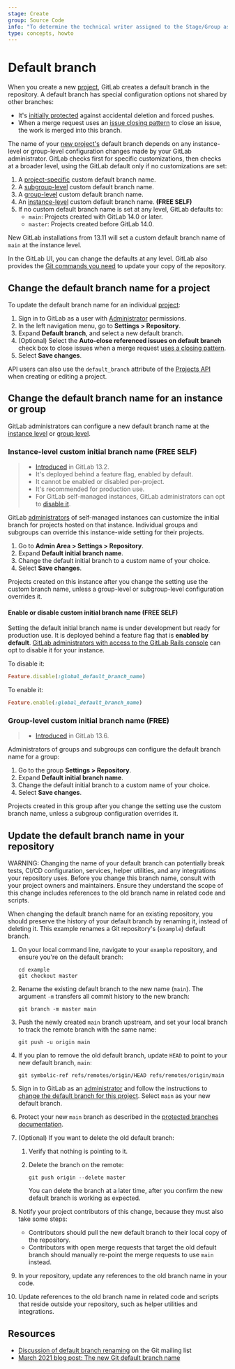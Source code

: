 ```yaml
---
stage: Create
group: Source Code
info: "To determine the technical writer assigned to the Stage/Group associated with this page, see https://about.gitlab.com/handbook/engineering/ux/technical-writing/#assignments"
type: concepts, howto
---
```


# Default branch

When you create a new [project](../../index.md), GitLab creates a default branch
in the repository. A default branch has special configuration options not shared
by other branches:

- It's [initially protected](../../protected_branches.md#protected-branches) against
  accidental deletion and forced pushes.
- When a merge request uses an
  [issue closing pattern](../../issues/managing_issues.md#closing-issues-automatically)
  to close an issue, the work is merged into this branch.

The name of your [new project's](../../index.md) default branch depends on any
instance-level or group-level configuration changes made by your GitLab administrator.
GitLab checks first for specific customizations, then checks at a broader level,
using the GitLab default only if no customizations are set:

1. A [project-specific](#change-the-default-branch-name-for-a-project) custom default branch name.
1. A [subgroup-level](#group-level-custom-initial-branch-name) custom default branch name.
1. A [group-level](#group-level-custom-initial-branch-name) custom default branch name.
1. An [instance-level](#instance-level-custom-initial-branch-name) custom default branch name. **(FREE SELF)**
1. If no custom default branch name is set at any level, GitLab defaults to:
   - `main`: Projects created with GitLab 14.0 or later.
   - `master`: Projects created before GitLab 14.0.

New GitLab installations from 13.11 will set a custom default branch name of
`main` at the instance level.

In the GitLab UI, you can change the defaults at any level. GitLab also provides
the [Git commands you need](#update-the-default-branch-name-in-your-repository) to update your copy of the repository.

## Change the default branch name for a project

To update the default branch name for an individual [project](../../index.md):

1. Sign in to GitLab as a user with [Administrator](../../../permissions.md) permissions.
1. In the left navigation menu, go to **Settings > Repository**.
1. Expand **Default branch**, and select a new default branch.
1. (Optional) Select the **Auto-close referenced issues on default branch** check box to close
   issues when a merge request
   [uses a closing pattern](../../issues/managing_issues.md#closing-issues-automatically).
1. Select **Save changes**.

API users can also use the `default_branch` attribute of the
[Projects API](../../../../api/projects.md) when creating or editing a project.

## Change the default branch name for an instance or group

GitLab administrators can configure a new default branch name at the
[instance level](#instance-level-custom-initial-branch-name) or
[group level](#group-level-custom-initial-branch-name).

### Instance-level custom initial branch name **(FREE SELF)**

> - [Introduced](https://gitlab.com/gitlab-org/gitlab/-/issues/221013) in GitLab 13.2.
> - It's deployed behind a feature flag, enabled by default.
> - It cannot be enabled or disabled per-project.
> - It's recommended for production use.
> - For GitLab self-managed instances, GitLab administrators can opt to [disable it](#enable-or-disable-custom-initial-branch-name).

GitLab [administrators](../../../permissions.md) of self-managed instances can
customize the initial branch for projects hosted on that instance. Individual
groups and subgroups can override this instance-wide setting for their projects.

1. Go to **Admin Area > Settings > Repository**.
1. Expand **Default initial branch name**.
1. Change the default initial branch to a custom name of your choice.
1. Select **Save changes**.

Projects created on this instance after you change the setting use the
custom branch name, unless a group-level or subgroup-level configuration
overrides it.

#### Enable or disable custom initial branch name **(FREE SELF)**

Setting the default initial branch name is under development but ready for production use.
It is deployed behind a feature flag that is **enabled by default**.
[GitLab administrators with access to the GitLab Rails console](../../../../administration/feature_flags.md)
can opt to disable it for your instance.

To disable it:

```ruby
Feature.disable(:global_default_branch_name)
```

To enable it:

```ruby
Feature.enable(:global_default_branch_name)
```

### Group-level custom initial branch name **(FREE)**

> - [Introduced](https://gitlab.com/gitlab-org/gitlab/-/issues/221014) in GitLab 13.6.

Administrators of groups and subgroups can configure the default branch name for a group:

1. Go to the group **Settings > Repository**.
1. Expand **Default initial branch name**.
1. Change the default initial branch to a custom name of your choice.
1. Select **Save changes**.

Projects created in this group after you change the setting use the custom branch name,
unless a subgroup configuration overrides it.

## Update the default branch name in your repository

WARNING:
Changing the name of your default branch can potentially break tests,
CI/CD configuration, services, helper utilities, and any integrations your repository
uses. Before you change this branch name, consult with your project owners and maintainers.
Ensure they understand the scope of this change includes references to the old
branch name in related code and scripts.

When changing the default branch name for an existing repository, you should preserve
the history of your default branch by renaming it, instead of deleting it. This example
renames a Git repository's (`example`) default branch.

1. On your local command line, navigate to your `example` repository, and ensure
   you're on the default branch:

   ```plaintext
   cd example
   git checkout master
   ```

1. Rename the existing default branch to the new name (`main`). The argument `-m`
   transfers all commit history to the new branch:

   ```plaintext
   git branch -m master main
   ```

1. Push the newly created `main` branch upstream, and set your local branch to track
   the remote branch with the same name:

   ```plaintext
   git push -u origin main
   ```

1. If you plan to remove the old default branch, update `HEAD` to point to your new default branch, `main`:

   ```plaintext
   git symbolic-ref refs/remotes/origin/HEAD refs/remotes/origin/main
   ```

1. Sign in to GitLab as an [administrator](../../../permissions.md) and follow
   the instructions to
   [change the default branch for this project](#change-the-default-branch-name-for-a-project).
   Select `main` as your new default branch.
1. Protect your new `main` branch as described in the [protected branches documentation](../../protected_branches.md).
1. (Optional) If you want to delete the old default branch:
   1. Verify that nothing is pointing to it.
   1. Delete the branch on the remote:

      ```plaintext
      git push origin --delete master
      ```

      You can delete the branch at a later time, after you confirm the new default branch is working as expected.

1. Notify your project contributors of this change, because they must also take some steps:

   - Contributors should pull the new default branch to their local copy of the repository.
   - Contributors with open merge requests that target the old default branch should manually
     re-point the merge requests to use `main` instead.
1. In your repository, update any references to the old branch name in your code.
1. Update references to the old branch name in related code and scripts that reside outside
   your repository, such as helper utilities and integrations.

## Resources

- [Discussion of default branch renaming](https://lore.kernel.org/git/pull.656.v4.git.1593009996.gitgitgadget@gmail.com/)
  on the Git mailing list
- [March 2021 blog post: The new Git default branch name](https://about.gitlab.com/blog/2021/03/10/new-git-default-branch-name/)
